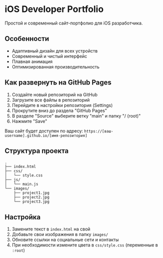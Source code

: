 # iOS Developer Portfolio

Простой и современный сайт-портфолио для iOS разработчика.

## Особенности

- Адаптивный дизайн для всех устройств
- Современный и чистый интерфейс
- Плавная анимация
- Оптимизированная производительность

## Как развернуть на GitHub Pages

1. Создайте новый репозиторий на GitHub
2. Загрузите все файлы в репозиторий
3. Перейдите в настройки репозитория (Settings)
4. Прокрутите вниз до раздела "GitHub Pages"
5. В разделе "Source" выберите ветку "main" и папку "/ (root)"
6. Нажмите "Save"

Ваш сайт будет доступен по адресу: `https://[ваш-username].github.io/[имя-репозитория]`

## Структура проекта

```
.
├── index.html
├── css/
│   └── style.css
├── js/
│   └── main.js
└── images/
    ├── project1.jpg
    ├── project2.jpg
    └── project3.jpg
```

## Настройка

1. Замените текст в `index.html` на свой
2. Добавьте свои изображения в папку `images/`
3. Обновите ссылки на социальные сети и контакты
4. При необходимости измените цвета в `css/style.css` (переменные в `:root`) 